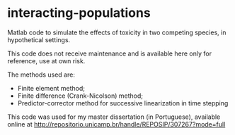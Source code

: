 # interacting-populations
Matlab code to simulate the effects of toxicity in two competing species, in hypothetical settings.

This code does not receive maintenance and is available here only for reference, use at own risk.

The methods used are:
- Finite element method;
- Finite difference (Crank-Nicolson) method;
- Predictor-corrector method for successive linearization in time stepping

This code was used for my master dissertation (in Portuguese), available online at http://repositorio.unicamp.br/handle/REPOSIP/307267?mode=full 
